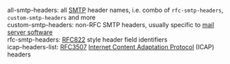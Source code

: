all-smtp-headers: all [SMTP](https://en.wikipedia.org/wiki/Simple_Mail_Transfer_Protocol "Simple Mail Transfer Protocol") header names, i.e. combo of `rfc-smtp-headers`, `custom-smtp-headers` and more  
custom-smtp-headers: non-RFC SMTP headers, usually specific to [mail server software](https://en.wikipedia.org/wiki/List_of_mail_server_software)  
rfc-smtp-headers: [RFC822](https://tools.ietf.org/html/rfc822) style header field identifiers  
icap-headers-list: [RFC3507](https://tools.ietf.org/html/rfc3507) [Internet Content Adaptation Protocol](https://en.wikipedia.org/wiki/Internet_Content_Adaptation_Protocol) (ICAP) headers  
